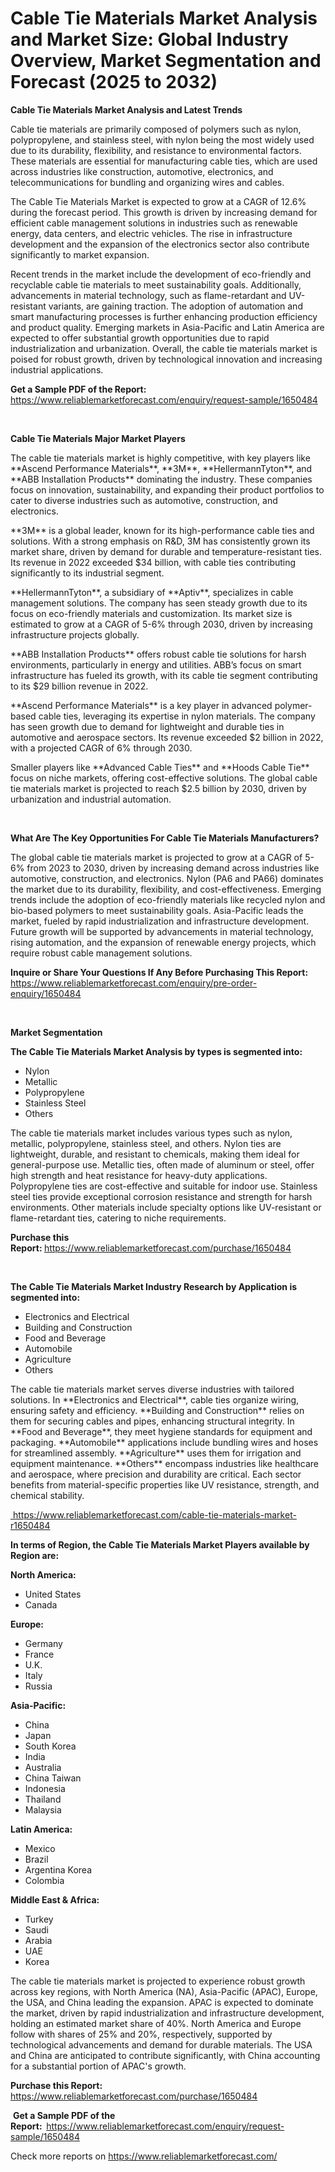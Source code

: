 <p><h1>Cable Tie Materials Market Analysis and Market Size: Global Industry Overview, Market Segmentation and Forecast (2025 to 2032)</h1></p><p><strong>Cable Tie Materials Market Analysis and Latest Trends</strong></p>
<p><p>Cable tie materials are primarily composed of polymers such as nylon, polypropylene, and stainless steel, with nylon being the most widely used due to its durability, flexibility, and resistance to environmental factors. These materials are essential for manufacturing cable ties, which are used across industries like construction, automotive, electronics, and telecommunications for bundling and organizing wires and cables.</p><p>The Cable Tie Materials Market is expected to grow at a CAGR of 12.6% during the forecast period. This growth is driven by increasing demand for efficient cable management solutions in industries such as renewable energy, data centers, and electric vehicles. The rise in infrastructure development and the expansion of the electronics sector also contribute significantly to market expansion.</p><p>Recent trends in the market include the development of eco-friendly and recyclable cable tie materials to meet sustainability goals. Additionally, advancements in material technology, such as flame-retardant and UV-resistant variants, are gaining traction. The adoption of automation and smart manufacturing processes is further enhancing production efficiency and product quality. Emerging markets in Asia-Pacific and Latin America are expected to offer substantial growth opportunities due to rapid industrialization and urbanization. Overall, the cable tie materials market is poised for robust growth, driven by technological innovation and increasing industrial applications.</p></p>
<p><strong>Get a Sample PDF of the Report:&nbsp;</strong> <a href="https://www.reliablemarketforecast.com/enquiry/request-sample/1650484?utm_campaign=2273&utm_medium=2&utm_source=Github&utm_content=ia&utm_term=25012025&utm_id=cable-tie-materials">https://www.reliablemarketforecast.com/enquiry/request-sample/1650484</a></p>
<p>&nbsp;</p>
<p><strong>Cable Tie Materials Major Market Players</strong></p>
<p><p>The cable tie materials market is highly competitive, with key players like **Ascend Performance Materials**, **3M**, **HellermannTyton**, and **ABB Installation Products** dominating the industry. These companies focus on innovation, sustainability, and expanding their product portfolios to cater to diverse industries such as automotive, construction, and electronics.</p><p>**3M** is a global leader, known for its high-performance cable ties and solutions. With a strong emphasis on R&D, 3M has consistently grown its market share, driven by demand for durable and temperature-resistant ties. Its revenue in 2022 exceeded $34 billion, with cable ties contributing significantly to its industrial segment.</p><p>**HellermannTyton**, a subsidiary of **Aptiv**, specializes in cable management solutions. The company has seen steady growth due to its focus on eco-friendly materials and customization. Its market size is estimated to grow at a CAGR of 5-6% through 2030, driven by increasing infrastructure projects globally.</p><p>**ABB Installation Products** offers robust cable tie solutions for harsh environments, particularly in energy and utilities. ABB’s focus on smart infrastructure has fueled its growth, with its cable tie segment contributing to its $29 billion revenue in 2022.</p><p>**Ascend Performance Materials** is a key player in advanced polymer-based cable ties, leveraging its expertise in nylon materials. The company has seen growth due to demand for lightweight and durable ties in automotive and aerospace sectors. Its revenue exceeded $2 billion in 2022, with a projected CAGR of 6% through 2030.</p><p>Smaller players like **Advanced Cable Ties** and **Hoods Cable Tie** focus on niche markets, offering cost-effective solutions. The global cable tie materials market is projected to reach $2.5 billion by 2030, driven by urbanization and industrial automation.</p></p>
<p>&nbsp;</p>
<p><strong>What Are The Key Opportunities For Cable Tie Materials Manufacturers?</strong></p>
<p><p>The global cable tie materials market is projected to grow at a CAGR of 5-6% from 2023 to 2030, driven by increasing demand across industries like automotive, construction, and electronics. Nylon (PA6 and PA66) dominates the market due to its durability, flexibility, and cost-effectiveness. Emerging trends include the adoption of eco-friendly materials like recycled nylon and bio-based polymers to meet sustainability goals. Asia-Pacific leads the market, fueled by rapid industrialization and infrastructure development. Future growth will be supported by advancements in material technology, rising automation, and the expansion of renewable energy projects, which require robust cable management solutions.</p></p>
<p><strong>Inquire or Share Your Questions If Any Before Purchasing This Report:</strong> <a href="https://www.reliablemarketforecast.com/enquiry/pre-order-enquiry/1650484?utm_campaign=2273&utm_medium=2&utm_source=Github&utm_content=ia&utm_term=25012025&utm_id=cable-tie-materials">https://www.reliablemarketforecast.com/enquiry/pre-order-enquiry/1650484</a></p>
<p>&nbsp;</p>
<p><strong>Market Segmentation</strong></p>
<p><strong>The Cable Tie Materials Market Analysis by types is segmented into:</strong></p>
<p><ul><li>Nylon</li><li>Metallic</li><li>Polypropylene</li><li>Stainless Steel</li><li>Others</li></ul></p>
<p><p>The cable tie materials market includes various types such as nylon, metallic, polypropylene, stainless steel, and others. Nylon ties are lightweight, durable, and resistant to chemicals, making them ideal for general-purpose use. Metallic ties, often made of aluminum or steel, offer high strength and heat resistance for heavy-duty applications. Polypropylene ties are cost-effective and suitable for indoor use. Stainless steel ties provide exceptional corrosion resistance and strength for harsh environments. Other materials include specialty options like UV-resistant or flame-retardant ties, catering to niche requirements.</p></p>
<p><strong>Purchase this Report:&nbsp;</strong><a href="https://www.reliablemarketforecast.com/purchase/1650484?utm_campaign=2273&utm_medium=2&utm_source=Github&utm_content=ia&utm_term=25012025&utm_id=cable-tie-materials">https://www.reliablemarketforecast.com/purchase/1650484</a></p>
<p>&nbsp;</p>
<p><strong>The Cable Tie Materials Market Industry Research by Application is segmented into:</strong></p>
<p><ul><li>Electronics and Electrical</li><li>Building and Construction</li><li>Food and Beverage</li><li>Automobile</li><li>Agriculture</li><li>Others</li></ul></p>
<p><p>The cable tie materials market serves diverse industries with tailored solutions. In **Electronics and Electrical**, cable ties organize wiring, ensuring safety and efficiency. **Building and Construction** relies on them for securing cables and pipes, enhancing structural integrity. In **Food and Beverage**, they meet hygiene standards for equipment and packaging. **Automobile** applications include bundling wires and hoses for streamlined assembly. **Agriculture** uses them for irrigation and equipment maintenance. **Others** encompass industries like healthcare and aerospace, where precision and durability are critical. Each sector benefits from material-specific properties like UV resistance, strength, and chemical stability.</p></p>
<p><a href="https://www.reliablemarketforecast.com/cable-tie-materials-market-r1650484?utm_campaign=2273&utm_medium=2&utm_source=Github&utm_content=ia&utm_term=25012025&utm_id=cable-tie-materials">&nbsp;https://www.reliablemarketforecast.com/cable-tie-materials-market-r1650484</a></p>
<p><strong>In terms of Region, the Cable Tie Materials Market Players available by Region are:</strong></p>
<p>
    <p> <strong> North America: </strong>
        <ul>
            <li>United States</li>
            <li>Canada</li>
        </ul>
        </p> 
    <p> <strong> Europe: </strong>
        <ul>
            <li>Germany</li>
            <li>France</li>
            <li>U.K.</li>
            <li>Italy</li>
            <li>Russia</li>
        </ul>
        </p> 
    <p> <strong> Asia-Pacific: </strong>
        <ul>
            <li>China</li>
            <li>Japan</li>
            <li>South Korea</li>
            <li>India</li>
            <li>Australia</li>
            <li>China Taiwan</li>
            <li>Indonesia</li>
            <li>Thailand</li>
            <li>Malaysia</li>
        </ul>
        </p> 
    <p> <strong> Latin America: </strong>
        <ul>
            <li>Mexico</li>
            <li>Brazil</li>
            <li>Argentina Korea</li>
            <li>Colombia</li>
        </ul>
        </p> 
    <p> <strong> Middle East & Africa: </strong>
        <ul>
            <li>Turkey</li>
            <li>Saudi</li>
            <li>Arabia</li>
            <li>UAE</li>
            <li>Korea</li>
        </ul>
    </p>
    </p>
<p><p>The cable tie materials market is projected to experience robust growth across key regions, with North America (NA), Asia-Pacific (APAC), Europe, the USA, and China leading the expansion. APAC is expected to dominate the market, driven by rapid industrialization and infrastructure development, holding an estimated market share of 40%. North America and Europe follow with shares of 25% and 20%, respectively, supported by technological advancements and demand for durable materials. The USA and China are anticipated to contribute significantly, with China accounting for a substantial portion of APAC's growth.</p></p>
<p><strong>Purchase this Report: </strong><a href="https://www.reliablemarketforecast.com/purchase/1650484?utm_campaign=2273&utm_medium=2&utm_source=Github&utm_content=ia&utm_term=25012025&utm_id=cable-tie-materials">https://www.reliablemarketforecast.com/purchase/1650484</a></p>
<p>&nbsp;<strong>Get a Sample PDF of the Report:&nbsp;&nbsp;</strong><a href="https://www.reliablemarketforecast.com/enquiry/request-sample/1650484?utm_campaign=2273&utm_medium=2&utm_source=Github&utm_content=ia&utm_term=25012025&utm_id=cable-tie-materials">https://www.reliablemarketforecast.com/enquiry/request-sample/1650484</a></p>
<p><strong></strong></p>
<p>Check more reports on <a href="https://www.reliablemarketforecast.com/?utm_campaign=2273&utm_medium=2&utm_source=Github&utm_content=ia&utm_term=25012025&utm_id=cable-tie-materials">https://www.reliablemarketforecast.com/</a></p>